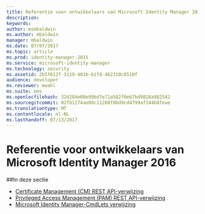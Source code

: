 ```yaml
---
title: Referentie voor ontwikkelaars van Microsoft Identity Manager 2016 | Microsoft Docs
description: 
keywords: 
author: msmbaldwin
ms.author: mbaldwin
manager: mbaldwin
ms.date: 07/07/2017
ms.topic: article
ms.prod: identity-manager-2015
ms.service: microsoft-identity-manager
ms.technology: security
ms.assetid: 2b5f612f-3119-401b-b1f8-462310c8510f
audience: developer
ms.reviewer: mwahl
ms.suite: ems
ms.openlocfilehash: 32d284e08e99bd7e71a582f0e67bd9028a982542
ms.sourcegitcommit: 02fb1274ae0dc11288f8bd9cd4799af144b8feae
ms.translationtype: MT
ms.contentlocale: nl-NL
ms.lasthandoff: 07/13/2017
---
```

# <a name="microsoft-identity-manager-2016-developer-reference"></a>Referentie voor ontwikkelaars van Microsoft Identity Manager 2016

##<a name="in-this-section"></a>In deze sectie

- [Certificate Management (CM) REST API-verwijzing](certificate-management-rest-api-reference.md)
- [Privileged Access Management (PAM) REST API-verwijzing](privileged-access-management-rest-api-reference.md)
- [Microsoft Identity Manager-CmdLets verwijzing](https://docs.microsoft.com/powershell/identitymanager/)
